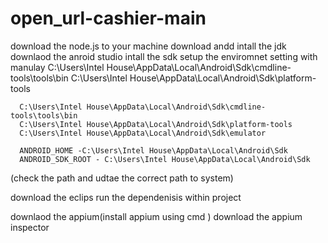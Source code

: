 # open_url-cashier-main
 
download the node.js to your machine
download andd intall the jdk
downlaod the anroid studio 
intall the sdk
setup the enviromnet setting with manulay
	C:\Users\Intel House\AppData\Local\Android\Sdk\cmdline-tools\tools\bin
      C:\Users\Intel House\AppData\Local\Android\Sdk\platform-tools

      C:\Users\Intel House\AppData\Local\Android\Sdk\cmdline-tools\tools\bin
      C:\Users\Intel House\AppData\Local\Android\Sdk\platform-tools
      C:\Users\Intel House\AppData\Local\Android\Sdk\emulator

      ANDROID_HOME -C:\Users\Intel House\AppData\Local\Android\Sdk
      ANDROID_SDK_ROOT - C:\Users\Intel House\AppData\Local\Android\Sdk


(check the path and udtae the correct path to system)

download the eclips
run the dependenisis within project

downlaod the appium(install appium using cmd )
download the appium inspector


